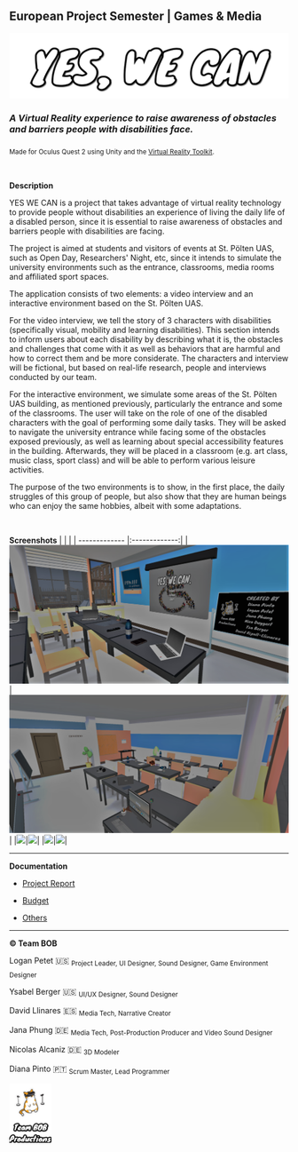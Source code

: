 ## European Project Semester | Games & Media

![YES, WE CAN](Documentation/Logo/YES_WE_CAN.png)

### *A Virtual Reality experience to raise awareness of obstacles and barriers people with disabilities face.*
<sub>Made for Oculus Quest 2 using Unity and the [Virtual Reality Toolkit](https://vrtoolkit.readme.io/docs).</sub>

<br>

**Description**

YES WE CAN is a project that takes advantage of virtual reality technology to provide people without disabilities an experience of living the daily life of a disabled person, since it is essential to raise awareness of obstacles and barriers people with disabilities are facing.

The project is aimed at students and visitors of events at St. Pölten UAS, such as Open Day, Researchers' Night, etc, since it intends to simulate the university environments such as the entrance, classrooms, media rooms and affiliated sport spaces.

The application consists of two elements: a video interview and an interactive environment based on the St. Pölten UAS.

For the video interview, we tell the story of 3 characters with disabilities (specifically visual, mobility and learning disabilities). This section intends to inform users about each disability by describing what it is, the obstacles and challenges that come with it as well as behaviors that are harmful and how to correct them and be more considerate. The characters and interview will be fictional, but based on real-life research, people and interviews conducted by our team.

For the interactive environment, we simulate some areas of the St. Pölten UAS building, as mentioned previously, particularly the entrance and some of the classrooms. The user will take on the role of one of the disabled characters with the goal of performing some daily tasks. They will be asked to navigate the university entrance while facing some of the obstacles exposed previously, as well as learning about special accessibility features in the building. Afterwards, they will be placed in a classroom (e.g. art class, music class, sport class) and will be able to perform various leisure activities.

The purpose of the two environments is to show, in the first place, the daily struggles of this group of people, but also show that they are human beings who can enjoy the same hobbies, albeit with some adaptations.

<br>

**Screenshots**
|               |             |
| ------------- |:-------------:|
|![](Documentation/Development/20230109_menu.png) | ![](Documentation/Development/20230109_classroom.png) |
|![](Documentation/Development/20230109_entrance.png)|![](Documentation/Development/20230109_entrance4.png)|
|![](Documentation/Development/20230109_theatre.png)|![](Documentation/Development/20230109_basketball.png)|

---

**Documentation**

* [Project Report](Documentation/Report/EPS%20Project%20Report.pdf)

* [Budget](Documentation/Budget/Grant%20Call%20Application.pdf)

* [Others](Documentation/)


----
**&copy; Team BOB**

Logan Petet 🇺🇸 <sub>Project Leader, UI Designer, Sound Designer, Game Environment Designer</sub>

Ysabel Berger 🇺🇸 <sub>UI/UX Designer, Sound Designer</sub>

David Llinares 🇪🇸 <sub>Media Tech, Narrative Creator</sub>

Jana Phung 🇩🇪 <sub>Media Tech, Post-Production Producer and Video Sound Designer</sub>

Nicolas Alcaniz 🇩🇪 <sub>3D Modeler</sub>

Diana Pinto 🇵🇹 <sub>Scrum Master, Lead Programmer</sub>

<img src="Documentation\Logo\TEAM_BOB.png" alt= "Team Bob Productions" width=15% height=10%>

